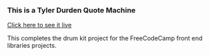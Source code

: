 ### This is a Tyler Durden Quote Machine

[Click here to see it live](https://ninrix.github.io/tyler-says-quote-machine/)

This completes the drum kit project for the FreeCodeCamp front end libraries projects. 